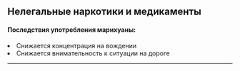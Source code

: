 ## Нелегальные наркотики и медикаменты

#### Последствия употребления марихуаны:
<li>Снижается концентрация на вождении</li>
<li>Снижается внимательность к ситуации на дороге</li>

---

